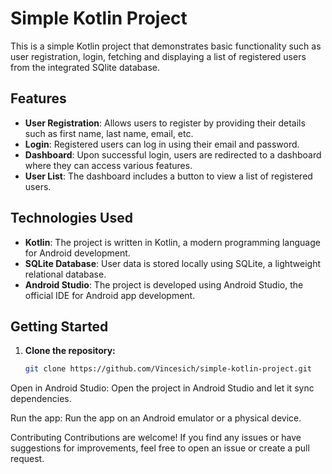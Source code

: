 # Simple Kotlin Project

This is a simple Kotlin project that demonstrates basic functionality such as user registration, login, fetching and  displaying a list of registered users from the integrated SQlite database.

## Features

- **User Registration**: Allows users to register by providing their details such as first name, last name, email, etc.
- **Login**: Registered users can log in using their email and password.
- **Dashboard**: Upon successful login, users are redirected to a dashboard where they can access various features.
- **User List**: The dashboard includes a button to view a list of registered users.

## Technologies Used

- **Kotlin**: The project is written in Kotlin, a modern programming language for Android development.
- **SQLite Database**: User data is stored locally using SQLite, a lightweight relational database.
- **Android Studio**: The project is developed using Android Studio, the official IDE for Android app development.

## Getting Started

1. **Clone the repository:**
   ```bash
   git clone https://github.com/Vincesich/simple-kotlin-project.git
   
Open in Android Studio:
Open the project in Android Studio and let it sync dependencies.

Run the app:
Run the app on an Android emulator or a physical device.

Contributing
Contributions are welcome! If you find any issues or have suggestions for improvements, feel free to open an issue or create a pull request.
